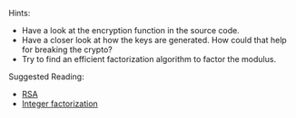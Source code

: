 Hints:

* Have a look at the encryption function in the source code.
* Have a closer look at how the keys are generated. How could that help for breaking the crypto?
* Try to find an efficient factorization algorithm to factor the modulus.

Suggested Reading:

* [RSA](https://en.wikipedia.org/wiki/RSA_\(cryptosystem\))
* [Integer factorization](https://en.wikipedia.org/wiki/Integer_factorization)
